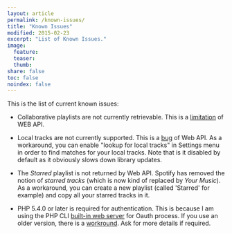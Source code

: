 ```yaml
---
layout: article
permalink: /known-issues/
title: "Known Issues"
modified: 2015-02-23
excerpt: "List of Known Issues."
image:
  feature:
  teaser:
  thumb:
share: false
toc: false
noindex: false
---
```



This is the list of current known issues:

* Collaborative playlists are not currently retrievable. This is a [limitation](https://developer.spotify.com/web-api/get-list-users-playlists/) of WEB API.

* Local tracks are not currently supported. This is a [bug](https://github.com/spotify/web-api/issues/1) of Web API. As a workaround, you can enable "lookup for local tracks" in Settings menu in order to find matches for your local tracks. Note that is it disabled by default as it obviously slows down library updates.

* The *Starred* playlist is not returned by Web API. Spotify has removed the notion of _starred tracks_ (which is now kind of replaced by _Your Music_).
As a workaround, you can create a new playlist (called 'Starred' for example) and copy all your starred tracks in it.

<a name="php_requirement"></a>

* PHP 5.4.0 or later is required for authentication. This is because I am using the PHP CLI [built-in web server](http://php.net/manual/en/features.commandline.webserver.php) for Oauth process. If you use an older version, there is a [workround](https://github.com/vdesabou/alfred-spotify-mini-player/issues/44#issuecomment-72003149). Ask for more details if required.